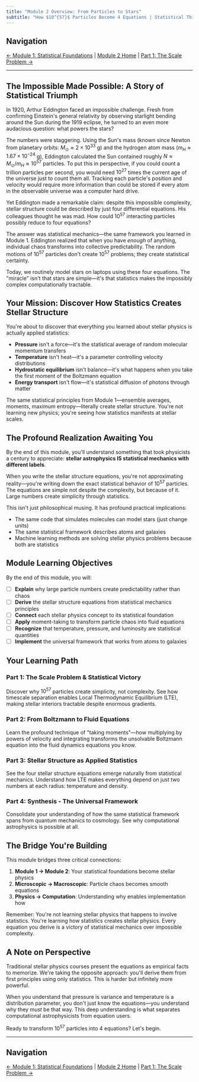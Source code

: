 ```yaml
---
title: "Module 2 Overview: From Particles to Stars"
subtitle: "How $10^{57}$ Particles Become 4 Equations | Statistical Thinking | ASTR 596"
---
```


## Navigation

[← Module 1: Statistical Foundations](../module1/00-overview.md) | [Module 2 Home](./00-overview.md) | [Part 1: The Scale Problem →](./01-scale-problem.md)

---

## The Impossible Made Possible: A Story of Statistical Triumph

In 1920, Arthur Eddington faced an impossible challenge. Fresh from confirming Einstein's general relativity by observing starlight bending around the Sun during the 1919 eclipse, he turned to an even more audacious question: what powers the stars?

The numbers were staggering. Using the Sun's mass (known since Newton from planetary orbits: $M_\odot \approx 2 \times 10^{33}$ g) and the hydrogen atom mass ($m_H \approx 1.67 \times 10^{-24}$ g), Eddington calculated the Sun contained roughly $N \approx M_\odot/m_H \approx 10^{57}$ particles. To put this in perspective, if you could count a trillion particles per second, you would need $10^{27}$ times the current age of the universe just to count them all. Tracking each particle's position and velocity would require more information than could be stored if every atom in the observable universe was a computer hard drive.

Yet Eddington made a remarkable claim: despite this impossible complexity, stellar structure could be described by just four differential equations. His colleagues thought he was mad. How could $10^{57}$ interacting particles possibly reduce to four equations?

The answer was statistical mechanics—the same framework you learned in Module 1. Eddington realized that when you have *enough* of anything, individual chaos transforms into collective predictability. The random motions of $10^{57}$ particles don't create $10^{57}$ problems; they create statistical certainty.

Today, we routinely model stars on laptops using these four equations. The "miracle" isn't that stars are simple—it's that statistics makes the impossibly complex computationally tractable.

## Your Mission: Discover How Statistics Creates Stellar Structure

You're about to discover that everything you learned about stellar physics is actually applied statistics:

- **Pressure** isn't a force—it's the statistical average of random molecular momentum transfers
- **Temperature** isn't heat—it's a parameter controlling velocity distributions  
- **Hydrostatic equilibrium** isn't balance—it's what happens when you take the first moment of the Boltzmann equation
- **Energy transport** isn't flow—it's statistical diffusion of photons through matter

The same statistical principles from Module 1—ensemble averages, moments, maximum entropy—literally create stellar structure. You're not learning new physics; you're seeing how statistics manifests at stellar scales.

## The Profound Realization Awaiting You

By the end of this module, you'll understand something that took physicists a century to appreciate: **stellar astrophysics IS statistical mechanics with different labels**.

When you write the stellar structure equations, you're not approximating reality—you're writing down the exact statistical behavior of $10^{57}$ particles. The equations are simple not despite the complexity, but because of it. Large numbers create simplicity through statistics.

This isn't just philosophical musing. It has profound practical implications:

- The same code that simulates molecules can model stars (just change units)
- The same statistical framework describes atoms and galaxies
- Machine learning methods are solving stellar physics problems because both are statistics

## Module Learning Objectives

By the end of this module, you will:

- [ ] **Explain** why large particle numbers create predictability rather than chaos
- [ ] **Derive** the stellar structure equations from statistical mechanics principles
- [ ] **Connect** each stellar physics concept to its statistical foundation
- [ ] **Apply** moment-taking to transform particle chaos into fluid equations
- [ ] **Recognize** that temperature, pressure, and luminosity are statistical quantities
- [ ] **Implement** the universal framework that works from atoms to galaxies

## Your Learning Path

### Part 1: The Scale Problem & Statistical Victory
Discover why $10^{57}$ particles create simplicity, not complexity. See how timescale separation enables Local Thermodynamic Equilibrium (LTE), making stellar interiors tractable despite enormous gradients.

### Part 2: From Boltzmann to Fluid Equations  
Learn the profound technique of "taking moments"—how multiplying by powers of velocity and integrating transforms the unsolvable Boltzmann equation into the fluid dynamics equations you know.

### Part 3: Stellar Structure as Applied Statistics
See the four stellar structure equations emerge naturally from statistical mechanics. Understand how LTE makes everything depend on just two numbers at each radius: temperature and density.

### Part 4: Synthesis - The Universal Framework
Consolidate your understanding of how the same statistical framework spans from quantum mechanics to cosmology. See why computational astrophysics is possible at all.

## The Bridge You're Building

This module bridges three critical connections:

1. **Module 1 → Module 2**: Your statistical foundations become stellar physics
2. **Microscopic → Macroscopic**: Particle chaos becomes smooth equations
3. **Physics → Computation**: Understanding why enables implementation how

Remember: You're not learning stellar physics that happens to involve statistics. You're learning how statistics creates stellar physics. Every equation you derive is a victory of statistical mechanics over impossible complexity.

## A Note on Perspective

Traditional stellar physics courses present the equations as empirical facts to memorize. We're taking the opposite approach: you'll derive them from first principles using only statistics. This is harder but infinitely more powerful. 

When you understand that pressure is variance and temperature is a distribution parameter, you don't just know the equations—you understand why they *must* be that way. This deep understanding is what separates computational astrophysicists from equation users.

Ready to transform $10^{57}$ particles into 4 equations? Let's begin.

---

## Navigation

[← Module 1: Statistical Foundations](../module1/00-overview.md) | [Module 2 Home](./00-overview.md) | [Part 1: The Scale Problem →](./01-scale-problem.md)